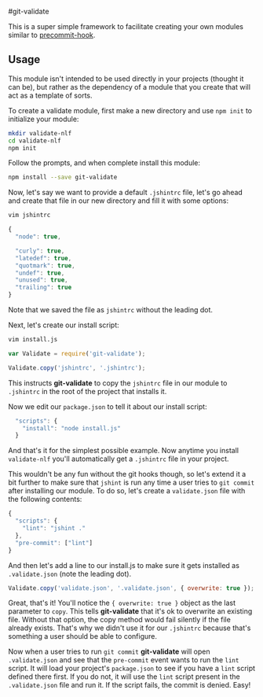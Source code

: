 #git-validate

This is a super simple framework to facilitate creating your own modules similar to [precommit-hook](https://github.com/nlf/precommit-hook).

## Usage

This module isn't intended to be used directly in your projects (thought it can be), but rather as the dependency of a module that you create that will act as a template of sorts.

To create a validate module, first make a new directory and use `npm init` to initialize your module:

```bash
mkdir validate-nlf
cd validate-nlf
npm init
```

Follow the prompts, and when complete install this module:

```bash
npm install --save git-validate
```

Now, let's say we want to provide a default `.jshintrc` file, let's go ahead and create that file in our new directory and fill it with some options:

```bash
vim jshintrc
```

```javascript
{
  "node": true,

  "curly": true,
  "latedef": true,
  "quotmark": true,
  "undef": true,
  "unused": true,
  "trailing": true
}
```

Note that we saved the file as `jshintrc` without the leading dot.

Next, let's create our install script:

```bash
vim install.js
```

```javascript
var Validate = require('git-validate');

Validate.copy('jshintrc', '.jshintrc');
```

This instructs **git-validate** to copy the `jshintrc` file in our module to `.jshintrc` in the root of the project that installs it.

Now we edit our `package.json` to tell it about our install script:

```javascript
  "scripts": {
    "install": "node install.js"
  }
```

And that's it for the simplest possible example. Now anytime you install `validate-nlf` you'll automatically get a `.jshintrc` file in your project.

This wouldn't be any fun without the git hooks though, so let's extend it a bit further to make sure that `jshint` is run any time a user tries to `git commit` after installing our module. To do so, let's create a `validate.json` file with the following contents:

```javascript
{
  "scripts": {
    "lint": "jshint ."
  },
  "pre-commit": ["lint"]
}
```

And then let's add a line to our install.js to make sure it gets installed as `.validate.json` (note the leading dot).

```javascript
Validate.copy('validate.json', '.validate.json', { overwrite: true });
```

Great, that's it! You'll notice the `{ overwrite: true }` object as the last parameter to `copy`. This tells **git-validate** that it's ok to overwrite an existing file. Without that option, the copy method would fail silently if the file already exists. That's why we didn't use it for our `.jshintrc` because that's something a user should be able to configure.

Now when a user tries to run `git commit` **git-validate** will open `.validate.json` and see that the `pre-commit` event wants to run the `lint` script. It will load your project's `package.json` to see if you have a `lint` script defined there first. If you do not, it will use the `lint` script present in the `.validate.json` file and run it. If the script fails, the commit is denied. Easy!
